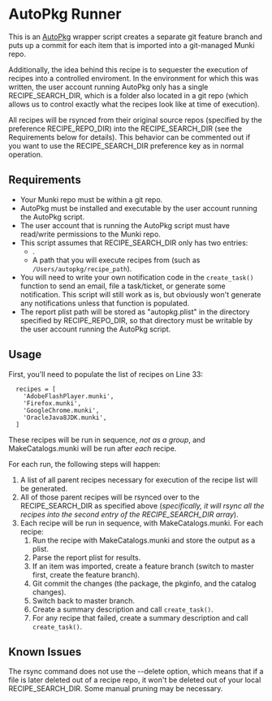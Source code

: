 AutoPkg Runner
=====

This is an [AutoPkg](https://github.com/autopkg/autopkg/) wrapper script creates a separate git feature branch and puts up a commit for each item that is imported into a git-managed Munki repo.

Additionally, the idea behind this recipe is to sequester the execution of recipes into a controlled enviroment. In the environment for which this was written, the user account running AutoPkg only has a single RECIPE_SEARCH_DIR, which is a folder also located in a git repo (which allows us to control exactly what the recipes look like at time of execution). 

All recipes will be rsynced from their original source repos (specified by the preference RECIPE_REPO_DIR) into the RECIPE_SEARCH_DIR (see the Requirements below for details). This behavior can be commented out if you want to use the RECIPE_SEARCH_DIR preference key as in normal operation.

Requirements
---
* Your Munki repo must be within a git repo. 
* AutoPkg must be installed and executable by the user account running the AutoPkg script.
* The user account that is running the AutoPkg script must have read/write permissions to the Munki repo.
* This script assumes that RECIPE_SEARCH_DIR only has two entries: 
	* .
	* A path that you will execute recipes from (such as `/Users/autopkg/recipe_path`).  
* You will need to write your own notification code in the `create_task()` function to send an email, file a task/ticket, or generate some notification. This script will still work as is, but obviously won't generate any notifications unless that function is populated.
* The report plist path will be stored as "autopkg.plist" in the directory specified by RECIPE_REPO_DIR, so that directory must be writable by the user account running the AutoPkg script.

Usage
---
First, you'll need to populate the list of recipes on Line 33:  

```
  recipes = [
    'AdobeFlashPlayer.munki',
    'Firefox.munki',
    'GoogleChrome.munki',
    'OracleJava8JDK.munki',
  ]
```
These recipes will be run in sequence, *not as a group*, and MakeCatalogs.munki will be run after *each* recipe.

For each run, the following steps will happen:  

1. A list of all parent recipes necessary for execution of the recipe list will be generated.
2. All of those parent recipes will be rsynced over to the RECIPE_SEARCH_DIR as specified above (*specifically, it will rsync all the recipes into the second entry of the RECIPE_SEARCH_DIR array*).  
3. Each recipe will be run in sequence, with MakeCatalogs.munki. For each recipe:
	1. Run the recipe with MakeCatalogs.munki and store the output as a plist.
	2. Parse the report plist for results.
	3. If an item was imported, create a feature branch (switch to master first, create the feature branch).
	4. Git commit the changes (the package, the pkginfo, and the catalog changes).
	5. Switch back to master branch.
	6. Create a summary description and call `create_task()`.
	7. For any recipe that failed, create a summary description and call `create_task()`.
	
Known Issues
----
The rsync command does not use the --delete option, which means that if a file is later deleted out of a recipe repo, it won't be deleted out of your local RECIPE_SEARCH_DIR. Some manual pruning may be necessary.